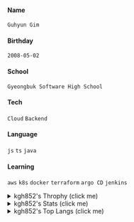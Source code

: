 
<h4>Name</h4>

`Guhyun Gim`
<h4>Birthday</h4>

`2008-05-02`
<h4>School</h4>

`Gyeongbuk Software High School`
<h4>Tech</h4>

`Cloud` `Backend`
<h4>Language</h4>

`js` `ts` `java`
<h4>Learning</h4>

`aws` `k8s` `docker` `terraform` `argo CD` `jenkins`
<details>
  <summary>kgh852's Throphy (click me) </summary>
  
  [![trophy](https://github-profile-trophy.vercel.app/?username=kgh852)]()
  
</details>

<details>
  <summary>kgh852's Stats (click me) </summary>
  
  [![Anurag's GitHub stats](https://github-readme-stats.vercel.app/api?username=kgh852)]()
  
</details>

<details>
  <summary>kgh852's Top Langs (click me) </summary>
  
  [![Top Langs](https://github-readme-stats.vercel.app/api/top-langs/?username=kgh852)]()
  
</details>

